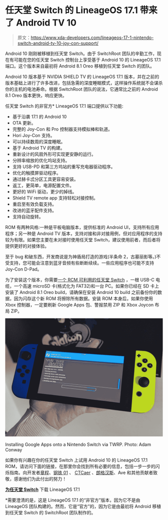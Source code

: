 # 任天堂 Switch 的 LineageOS 17.1 带来了 Android TV 10

> 原文：<https://www.xda-developers.com/lineageos-17-1-nintendo-switch-android-tv-10-joy-con-support/>

Android 10 刚刚被移植到任天堂 Switch。由于 SwitchRoot 团队的辛勤工作，现在有可能在您的任天堂 Switch 控制台上享受基于 Android 10 的 LineageOS 17.1 端口。这个版本来自最初将 Android 8.1 Oreo 移植到任天堂 Switch 的团队。

Android 10 版本基于 NVIDIA SHIELD TV 的 LineageOS 17.1 版本，并在之前的版本基础上进行了许多改进，包括急需的深度睡眠模式，这样操作系统就不会谋杀你的主机的电池寿命。根据 SwitchRoot 团队的说法，它通常比之前的 Android 8.1 Oreo 版本更快，响应更快。

任天堂 Switch 的非官方* LineageOS 17.1 端口提供以下功能:

*   基于沿袭 17.1 的 Android 10
*   OTA 更新。
*   完整的 Joy-Con 和 Pro 控制器支持模拟棒和轨道。
*   Hori Joy-Con 支持。
*   可以持续数周的深度睡眠。
*   基于 Android TV 的构建。
*   重新设计的风扇外形可实现更安静的运行。
*   分辨率缩放的优化坞站支持。
*   支持 USB-PD 和第三方坞站的重写充电器驱动程序。
*   优化的触摸屏驱动程序。
*   通过赫卡忒分区工具更容易安装。
*   返工，更简单，电源配置文件。
*   更好的 WiFi 驱动，更少的掉线。
*   Shield TV remote app 支持轻松对接控制。
*   重启至有效负载支持。
*   改进的蓝牙配件支持。
*   支持自动旋转。

ROM 有两种风格:一种是平板电脑版本，提供标准的 Android UI，支持所有应用程序；另一种是 Android TV 版本，支持对接和非对接用例，但对应用程序的支持较为有限。如果您主要在未对接时使用任天堂 Switch，建议使用前者，而后者将提供更好的对接体验。

至于 bug 和破东西，开发商说是为神盾局打造的游戏(半条命 2，古墓丽影等。)不受支持，您可能会注意到蓝牙音频有些断断续续。一些应用程序也可能不支持 Joy-Con D-Pad。

为了安装这个版本，你需要[一个 RCM 可利用的任天堂 Switch](https://ismyswitchpatched.com/) ，一根 USB-C 电缆，一个高速 microSD 卡(格式化为 FAT32)和一台 PC。如果你已经在 SD 卡上安装了 Android 8.1 Oreo build，请确保在安装 Android 10 build 之前备份你的数据，因为闪存这个新 ROM 将擦除所有数据。安装 ROM 本身后，如果你使用 Xbox 控制器，一定要刷新 Google Apps 包、警报禁用 ZIP 和 Xbox Joycon 布局 ZIP。

 <picture>![](img/1b4965c6e14a0fa51bfc7dc443f671d4.png)</picture> 

Installing Google Apps onto a Nintendo Switch via TWRP. Photo: Adam Conway

如果你有兴趣在你的任天堂 Switch 上试用 Android 10 的 LineageOS 17.1 ROM，请访问下面的链接，在那里你会找到所有必要的信息，包括一步一步的闪烁指南。向开发者[章程](https://forum.xda-developers.com/m/bylaws.9648761/)、[钢铁 01](https://forum.xda-developers.com/m/steel01.1416222/) 、 [CTCaer](https://forum.xda-developers.com/m/ctcaer.4559618/) 、[朗格汉斯](https://forum.xda-developers.com/m/langerhans.3817491/about)、Ave 和其他贡献者致敬，感谢他们为此付出的努力！

**[为任天堂 Switch](https://forum.xda-developers.com/t/rom-unofficial-switchroot-android-10.4229761/)** 下载 LineageOS 17.1

*需要澄清的是，这是 LineageOS 17.1 的“非官方”版本，因为它不是由 LineageOS 团队构建的。然而，它是“官方”的，因为它是由最初将 Android 移植到任天堂 Switch 的 SwitchRoot 团队制作的。